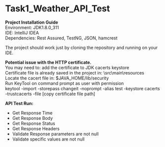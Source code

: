 # Task1_Weather_API_Test

<b> Project Installation Guide</b>\
Environment: JDK1.8.0_311 \
IDE: IntelliJ IDEA \
Dependencies: Rest Assured, TestNG, JSON, hamcrest

The project should work just by cloning the repository and running on your IDE. 

<b> Potential issue with the HTTP certificate.</b> \
You may need to: add the certificate to JDK cacerts keystore \
Certificate file is already saved in the project in: \src\main\resources \
Locate the cacert file in: $JAVA_HOME/lib/security \
Run KeyTool on command prompt as user with permission \
keytool -import -storepass changeit -noprompt -alias test -keystore cacerts -trustcacerts -file [copy certificate file path]

<strong> API Test Run: </strong>
- Get Response Time 
- Get Response Body 
- Get Response Status 
- Get Response Headers 
- Validate Response parameters are not null 
- Validate specific values are not null 

